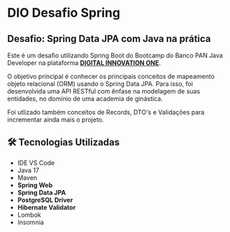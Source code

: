 <h1> DIO Desafio Spring </h1>

<h2>Desafio: Spring Data JPA com Java na prática</h2>


<p>Este é um desafio utilizando Spring Boot do Bootcamp do Banco PAN Java Developer na plataforma <strong><a href="https://web.digitalinnovation.one/">DIGITAL INNOVATION ONE</a></strong>.</p> 

<p>O objetivo principal é conhecer os principais conceitos de mapeamento objeto relacional (ORM) usando o Spring Data JPA. Para isso, foi desenvolvida uma API RESTful com ênfase na modelagem de suas entidades, no domínio de uma academia de ginástica.</p>
<p>Foi utlizado também conceitos de Records, DTO's e Validações para incrementar ainda mais o projeto.

<h2>🛠 Tecnologias Utilizadas</h2>

<ul>
    <li>IDE VS Code</li>
    <li>Java 17</li>
    <li>Maven</li>
    <li><strong>Spring Web</strong></li>
    <li><strong>Spring Data JPA</strong></li>
    <li><strong>PostgreSQL Driver</strong></li>
    <li><strong>Hibernate Validator</strong></li>
    <li>Lombok</li>
    <li>Insomnia</li>
</ul>
